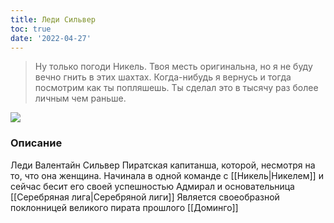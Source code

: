 ```yaml
---
title: Леди Сильвер
toc: true
date: '2022-04-27'
---
```

>Ну только погоди Никель. Твоя месть оригинальна, но я не буду вечно гнить в этих шахтах. Когда-нибудь я вернусь и тогда посмотрим как ты попляшешь. Ты сделал это в тысячу раз более личным чем раньше.

![](https://i.imgur.com/YqojZcx.png)
### Описание
Леди Валентайн Сильвер
Пиратская капитанша, которой, несмотря на то, что она женщина. 
Начинала в одной команде с [[Никель|Никелем]] и сейчас бесит его своей успешностью
Адмирал и основательница [[Серебряная лига|Серебряной лиги]]
Является своеобразной поклонницей великого пирата прошлого [[Доминго]]
